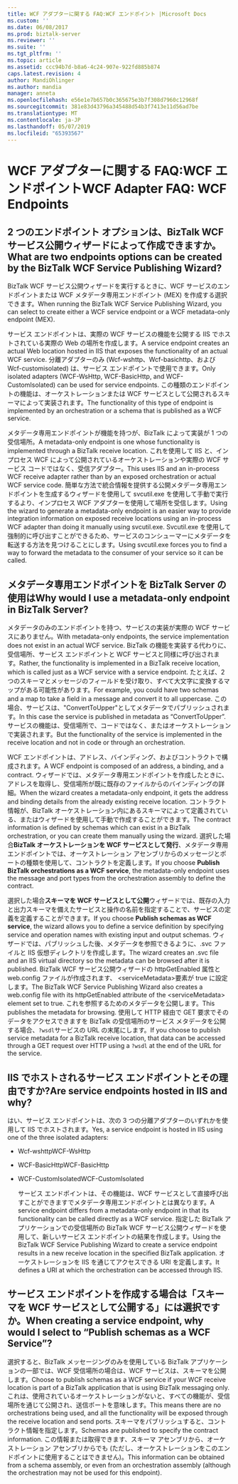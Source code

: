 ```yaml
---
title: WCF アダプターに関する FAQ:WCF エンドポイント |Microsoft Docs
ms.custom: ''
ms.date: 06/08/2017
ms.prod: biztalk-server
ms.reviewer: ''
ms.suite: ''
ms.tgt_pltfrm: ''
ms.topic: article
ms.assetid: ccc94b7d-b8a6-4c24-907e-922fd885b874
caps.latest.revision: 4
author: MandiOhlinger
ms.author: mandia
manager: anneta
ms.openlocfilehash: e56e1e7b657b0c365675e3b7f308d7960c12968f
ms.sourcegitcommit: 381e83d43796a345488d54b3f7413e11d56ad7be
ms.translationtype: MT
ms.contentlocale: ja-JP
ms.lasthandoff: 05/07/2019
ms.locfileid: "65393567"
---
```

# <a name="wcf-adapter-faq-wcf-endpoints"></a><span data-ttu-id="076bd-102">WCF アダプターに関する FAQ:WCF エンドポイント</span><span class="sxs-lookup"><span data-stu-id="076bd-102">WCF Adapter FAQ: WCF Endpoints</span></span>
## <a name="what-are-two-endpoints-options-can-be-created-by-the-biztalk-wcf-service-publishing-wizard"></a><span data-ttu-id="076bd-103">2 つのエンドポイント オプションは、BizTalk WCF サービス公開ウィザードによって作成できますか。</span><span class="sxs-lookup"><span data-stu-id="076bd-103">What are two endpoints options can be created by the BizTalk WCF Service Publishing Wizard?</span></span>  
 <span data-ttu-id="076bd-104">BizTalk WCF サービス公開ウィザードを実行するときに、WCF サービスのエンドポイントまたは WCF メタデータ専用エンドポイント (MEX) を作成する選択できます。</span><span class="sxs-lookup"><span data-stu-id="076bd-104">When running the BizTalk WCF Service Publishing Wizard, you can select to create either a WCF service endpoint or a WCF metadata-only endpoint (MEX).</span></span>  
  
 <span data-ttu-id="076bd-105">サービス エンドポイントは、実際の WCF サービスの機能を公開する IIS でホストされている実際の Web の場所を作成します。</span><span class="sxs-lookup"><span data-stu-id="076bd-105">A service endpoint creates an actual Web location hosted in IIS that exposes the functionality of an actual WCF service.</span></span> <span data-ttu-id="076bd-106">分離アダプターのみ (Wcf-wshttp、Wcf-basichttp、および Wcf-customisolated) は、サービス エンドポイントで使用できます。</span><span class="sxs-lookup"><span data-stu-id="076bd-106">Only isolated adapters (WCF-WsHttp, WCF-BasicHttp, and WCF-CustomIsolated) can be used for service endpoints.</span></span> <span data-ttu-id="076bd-107">この種類のエンドポイントの機能は、オーケストレーションまたは WCF サービスとして公開されるスキーマによって実装されます。</span><span class="sxs-lookup"><span data-stu-id="076bd-107">The functionality of this type of endpoint is implemented by an orchestration or a schema that is published as a WCF service.</span></span>  
  
 <span data-ttu-id="076bd-108">メタデータ専用エンドポイントが機能を持つが、BizTalk によって実装が 1 つの受信場所。</span><span class="sxs-lookup"><span data-stu-id="076bd-108">A metadata-only endpoint is one whose functionality is implemented through a BizTalk receive location.</span></span>  <span data-ttu-id="076bd-109">これを使用して IIS と、インプロセス WCF によって公開されているオーケストレーションや実際の WCF サービス コードではなく、受信アダプター。</span><span class="sxs-lookup"><span data-stu-id="076bd-109">This uses IIS and an in-process WCF receive adapter rather than by an exposed orchestration or actual WCF service code.</span></span> <span data-ttu-id="076bd-110">簡単な方法で統合情報を提供する公開メタデータ専用エンドポイントを生成するウィザードを使用して svcutil.exe を使用して手動で実行するより、インプロセス WCF アダプターを使用して場所を受信します。</span><span class="sxs-lookup"><span data-stu-id="076bd-110">Using the wizard to generate a metadata-only endpoint is an easier way to provide integration information on exposed receive locations using an in-process WCF adapter than doing it manually using svcutil.exe.</span></span> <span data-ttu-id="076bd-111">Svcutil.exe を使用して強制的に呼び出すことができるため、サービスのコンシューマーにメタデータを転送する方法を見つけることにします。</span><span class="sxs-lookup"><span data-stu-id="076bd-111">Using svcutil.exe forces you to find a way to forward the metadata to the consumer of your service so it can be called.</span></span>  
  
## <a name="why-would-i-use-a-metadata-only-endpoint-in-biztalk-server"></a><span data-ttu-id="076bd-112">メタデータ専用エンドポイントを BizTalk Server の使用は</span><span class="sxs-lookup"><span data-stu-id="076bd-112">Why would I use a metadata-only endpoint in BizTalk Server?</span></span>  
 <span data-ttu-id="076bd-113">メタデータのみのエンドポイントを持つ、サービスの実装が実際の WCF サービスにありません。</span><span class="sxs-lookup"><span data-stu-id="076bd-113">With metadata-only endpoints, the service implementation does not exist in an actual WCF service.</span></span> <span data-ttu-id="076bd-114">BizTalk の機能を実装する代わりに、受信場所、サービス エンドポイントと WCF サービスと同様に呼び出されます。</span><span class="sxs-lookup"><span data-stu-id="076bd-114">Rather, the functionality is implemented in a BizTalk receive location, which is called just as a WCF service with a service endpoint.</span></span> <span data-ttu-id="076bd-115">たとえば、2 つのスキーマとメッセージのフィールドを受け取り、すべて大文字に変換するマップがある可能性があります。</span><span class="sxs-lookup"><span data-stu-id="076bd-115">For example, you could have two schemas and a map to take a field in a message and convert it to all uppercase.</span></span> <span data-ttu-id="076bd-116">この場合、サービスは、"ConvertToUpper"としてメタデータでパブリッシュされます。</span><span class="sxs-lookup"><span data-stu-id="076bd-116">In this case the service is published in metadata as “ConvertToUpper”.</span></span> <span data-ttu-id="076bd-117">サービスの機能は、受信場所で、コードではなく、またはオーケストレーションで実装されます。</span><span class="sxs-lookup"><span data-stu-id="076bd-117">But the functionality of the service is implemented in the receive location and not in code or through an orchestration.</span></span>  
  
 <span data-ttu-id="076bd-118">WCF エンドポイントは、アドレス、バインディング、およびコントラクトで構成されます。</span><span class="sxs-lookup"><span data-stu-id="076bd-118">A WCF endpoint is composed of an address, a binding, and a contract.</span></span> <span data-ttu-id="076bd-119">ウィザードでは、メタデータ専用エンドポイントを作成したときに、アドレスを取得し、受信場所が既に既存のファイルからのバインディングの詳細。</span><span class="sxs-lookup"><span data-stu-id="076bd-119">When the wizard creates a metadata-only endpoint, it gets the address and binding details from the already existing receive location.</span></span> <span data-ttu-id="076bd-120">コントラクト情報が、BizTalk オーケストレーション内にあるスキーマによって定義されている、またはウィザードを使用して手動で作成することができます。</span><span class="sxs-lookup"><span data-stu-id="076bd-120">The contract information is defined by schemas which can exist in a BizTalk orchestration, or you can create them manually using the wizard.</span></span> <span data-ttu-id="076bd-121">選択した場合**BizTalk オーケストレーションを WCF サービスとして発行**、メタデータ専用エンドポイントでは、オーケストレーション アセンブリからのメッセージとポートの種類を使用して、コントラクトを定義します。</span><span class="sxs-lookup"><span data-stu-id="076bd-121">If you choose **Publish BizTalk orchestrations as a WCF service**, the metadata-only endpoint uses the message and port types from the orchestration assembly to define the contract.</span></span>  
  
 <span data-ttu-id="076bd-122">選択した場合**スキーマを WCF サービスとして公開**ウィザードでは、既存の入力と出力スキーマを備えたサービスと操作の名前を指定することで、サービスの定義を定義することができます。</span><span class="sxs-lookup"><span data-stu-id="076bd-122">If you choose **Publish schemas as WCF service**, the wizard allows you to define a service definition by specifying service and operation names with existing input and output schemas.</span></span> <span data-ttu-id="076bd-123">ウィザードでは、パブリッシュした後、メタデータを参照できるように、.svc ファイルと IIS 仮想ディレクトリを作成します。</span><span class="sxs-lookup"><span data-stu-id="076bd-123">The wizard creates an .svc file and an IIS virtual directory so the metadata can be browsed after it is published.</span></span> <span data-ttu-id="076bd-124">BizTalk WCF サービス公開ウィザードの httpGetEnabled 属性と web.config ファイルが作成されます、 \<serviceMetadata\>要素が true に設定します。</span><span class="sxs-lookup"><span data-stu-id="076bd-124">The BizTalk WCF Service Publishing Wizard also creates a web.config file with its httpGetEnabled attribute of the \<serviceMetadata\> element set to true.</span></span> <span data-ttu-id="076bd-125">これを参照するためのメタデータを公開します。</span><span class="sxs-lookup"><span data-stu-id="076bd-125">This publishes the metadata for browsing.</span></span> <span data-ttu-id="076bd-126">使用して HTTP 経由で GET 要求でそのデータをアクセスできますを BizTalk の受信場所のサービス メタデータを公開する場合、`?wsdl`サービスの URL の末尾にします。</span><span class="sxs-lookup"><span data-stu-id="076bd-126">If you choose to publish service metadata for a BizTalk receive location, that data can be accessed through a GET request over HTTP using a `?wsdl` at the end of the URL for the service.</span></span>  
  
## <a name="are-service-endpoints-hosted-in-iis-and-why"></a><span data-ttu-id="076bd-127">IIS でホストされるサービス エンドポイントとその理由ですか?</span><span class="sxs-lookup"><span data-stu-id="076bd-127">Are service endpoints hosted in IIS and why?</span></span>  
 <span data-ttu-id="076bd-128">はい、サービス エンドポイントは、次の 3 つの分離アダプターのいずれかを使用して IIS でホストされます。</span><span class="sxs-lookup"><span data-stu-id="076bd-128">Yes, a service endpoint is hosted in IIS using one of the three isolated adapters:</span></span>  
  
- <span data-ttu-id="076bd-129">Wcf-wshttp</span><span class="sxs-lookup"><span data-stu-id="076bd-129">WCF-WsHttp</span></span>  
  
- <span data-ttu-id="076bd-130">WCF-BasicHttp</span><span class="sxs-lookup"><span data-stu-id="076bd-130">WCF-BasicHttp</span></span>  
  
- <span data-ttu-id="076bd-131">WCF-CustomIsolated</span><span class="sxs-lookup"><span data-stu-id="076bd-131">WCF-CustomIsolated</span></span>  
  
  <span data-ttu-id="076bd-132">サービス エンドポイントは、その機能は、WCF サービスとして直接呼び出すことができますでメタデータ専用エンドポイントとは異なります。</span><span class="sxs-lookup"><span data-stu-id="076bd-132">A service endpoint differs from a metadata-only endpoint in that its functionality can be called directly as a WCF service.</span></span> <span data-ttu-id="076bd-133">指定した BizTalk アプリケーションでの受信場所の BizTalk WCF サービス公開ウィザードを使用して、新しいサービス エンドポイントの結果を作成します。</span><span class="sxs-lookup"><span data-stu-id="076bd-133">Using the BizTalk WCF Service Publishing Wizard to create a service endpoint results in a new receive location in the specified BizTalk application.</span></span> <span data-ttu-id="076bd-134">オーケストレーションを IIS を通じてアクセスできる URI を定義します。</span><span class="sxs-lookup"><span data-stu-id="076bd-134">It defines a URI at which the orchestration can be accessed through IIS.</span></span>  
  
## <a name="when-creating-a-service-endpoint-why-would-i-select-to-publish-schemas-as-a-wcf-service"></a><span data-ttu-id="076bd-135">サービス エンドポイントを作成する場合は「スキーマを WCF サービスとして公開する」には選択ですか。</span><span class="sxs-lookup"><span data-stu-id="076bd-135">When creating a service endpoint, why would I select to “Publish schemas as a WCF Service”?</span></span>  
 <span data-ttu-id="076bd-136">選択すると、BizTalk メッセージングのみを使用している BizTalk アプリケーションの一部では、WCF 受信場所の場合は、WCF サービスは、スキーマを公開します。</span><span class="sxs-lookup"><span data-stu-id="076bd-136">Choose to publish schemas as a WCF service if your WCF receive location is part of a BizTalk application that is using BizTalk messaging only.</span></span> <span data-ttu-id="076bd-137">これは、使用されているオーケストレーションがないと、すべての機能が、受信場所を通じて公開され、送信ポートを意味します。</span><span class="sxs-lookup"><span data-stu-id="076bd-137">This means there are no orchestrations being used, and all the functionality will be exposed through the receive location and send ports.</span></span> <span data-ttu-id="076bd-138">スキーマをパブリッシュすると、コントラクト情報を指定します。</span><span class="sxs-lookup"><span data-stu-id="076bd-138">Schemas are published to specify the contract information.</span></span> <span data-ttu-id="076bd-139">この情報または取得できます、スキーマ アセンブリから、オーケストレーション アセンブリからでも (ただし、オーケストレーションをこのエンドポイントに使用することはできません)。</span><span class="sxs-lookup"><span data-stu-id="076bd-139">This information can be obtained from a schema assembly, or even from an orchestration assembly (although the orchestration may not be used for this endpoint).</span></span>